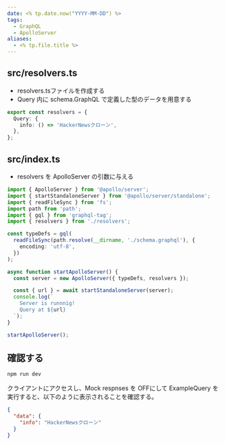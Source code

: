 ```yaml
---
date: <% tp.date.now("YYYY-MM-DD") %>
tags:
  - GraphQL
  - ApolloServer
aliases:
  - <% tp.file.title %>
---
```

## src/resolvers.ts

- resolvers.tsファイルを作成する
- Query 内に schema.GraphQL で定義した型のデータを用意する

```ts
export const resolvers = {
  Query: {
    info: () => 'HackerNewsクローン',
  },
};
```

## src/index.ts 

- resolvers を ApolloServer の引数に与える

```ts
import { ApolloServer } from '@apollo/server';
import { startStandaloneServer } from '@apollo/server/standalone';
import { readFileSync } from 'fs';
import path from 'path';
import { gql } from 'graphql-tag';
import { resolvers } from './resolvers';

const typeDefs = gql(
  readFileSync(path.resolve(__dirname, './schema.graphql'), {
    encoding: 'utf-8',
  })
);

async function startApolloServer() {
  const server = new ApolloServer({ typeDefs, resolvers });

  const { url } = await startStandaloneServer(server);
  console.log(`
    Server is runnnig!
    Query at ${url}
  `);
}

startApolloServer();
```

## 確認する

```bash
npm run dev
```

クライアントにアクセスし、Mock respnses を OFFにして ExampleQuery を実行すると、以下のように表示されることを確認する。

```json
{
  "data": {
    "info": "HackerNewsクローン"
  }
}
```